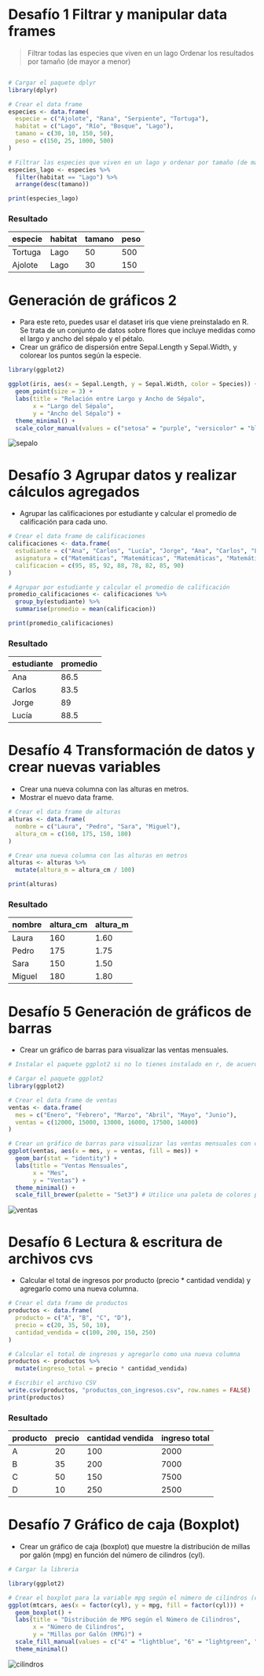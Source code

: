# Desafío 1 Filtrar y manipular data frames 
> Filtrar todas las especies que viven en un lago
> Ordenar los resultados por tamaño (de mayor a menor)

```r

# Cargar el paquete dplyr
library(dplyr)

# Crear el data frame
especies <- data.frame(
  especie = c("Ajolote", "Rana", "Serpiente", "Tortuga"),
  habitat = c("Lago", "Río", "Bosque", "Lago"),
  tamano = c(30, 10, 150, 50),
  peso = c(150, 25, 1000, 500)
)

# Filtrar las especies que viven en un lago y ordenar por tamaño (de mayor a menor)
especies_lago <- especies %>%
  filter(habitat == "Lago") %>%
  arrange(desc(tamano))

print(especies_lago)
```

### Resultado

| especie | habitat | tamano | peso |
|---------|---------|--------|------|
| Tortuga | Lago    | 50     | 500  |
| Ajolote | Lago    | 30     | 150  |


# Generación de gráficos 2
* Para este reto, puedes usar el dataset iris que viene preinstalado en R. Se trata de un conjunto de datos sobre flores que incluye medidas como el largo y ancho del sépalo y el pétalo.
* Crear un gráfico de dispersión entre Sepal.Length y Sepal.Width, y colorear los puntos según la especie.

```r
library(ggplot2)

ggplot(iris, aes(x = Sepal.Length, y = Sepal.Width, color = Species)) +
  geom_point(size = 3) +
  labs(title = "Relación entre Largo y Ancho de Sépalo",
       x = "Largo del Sépalo",
       y = "Ancho del Sépalo") +
  theme_minimal() +
  scale_color_manual(values = c("setosa" = "purple", "versicolor" = "black", "virginica" = "yellow"))

```

![sepalo](https://github.com/user-attachments/assets/42c39b8f-dbcd-481d-9621-2f0c020a3f5c)

# Desafío 3 Agrupar datos y realizar cálculos agregados 
* Agrupar las calificaciones por estudiante y calcular el promedio de calificación para cada uno.

```r
# Crear el data frame de calificaciones
calificaciones <- data.frame(
  estudiante = c("Ana", "Carlos", "Lucía", "Jorge", "Ana", "Carlos", "Lucía", "Jorge"),
  asignatura = c("Matemáticas", "Matemáticas", "Matemáticas", "Matemáticas", "Historia", "Historia", "Historia", "Historia"),
  calificacion = c(95, 85, 92, 88, 78, 82, 85, 90)
)

# Agrupar por estudiante y calcular el promedio de calificación
promedio_calificaciones <- calificaciones %>%
  group_by(estudiante) %>%
  summarise(promedio = mean(calificacion))

print(promedio_calificaciones)

```
### Resultado 

| estudiante | promedio |
|------------|----------|
| Ana        | 86.5     |
| Carlos     | 83.5     |
| Jorge      | 89       |
| Lucía      | 88.5     |



#  Desafío 4 Transformación de datos y crear nuevas variables
* Crear una nueva columna con las alturas en metros.
* Mostrar el nuevo data frame.

```r
# Crear el data frame de alturas
alturas <- data.frame(
  nombre = c("Laura", "Pedro", "Sara", "Miguel"),
  altura_cm = c(160, 175, 150, 180)
)

# Crear una nueva columna con las alturas en metros
alturas <- alturas %>%
  mutate(altura_m = altura_cm / 100)

print(alturas)

```
### Resultado

| nombre | altura_cm | altura_m |
|--------|-----------|----------|
| Laura  | 160       | 1.60     |
| Pedro  | 175       | 1.75     |
| Sara   | 150       | 1.50     |
| Miguel | 180       | 1.80     |


# Desafío 5 Generación de gráficos de barras
* Crear un gráfico de barras para visualizar las ventas mensuales.

```r
# Instalar el paquete ggplot2 si no lo tienes instalado en r, de acuerdo

# Cargar el paquete ggplot2
library(ggplot2)

# Crear el data frame de ventas
ventas <- data.frame(
  mes = c("Enero", "Febrero", "Marzo", "Abril", "Mayo", "Junio"),
  ventas = c(12000, 15000, 13000, 16000, 17500, 14000)
)

# Crear un gráfico de barras para visualizar las ventas mensuales con colores diferentes para cada mes Xd
ggplot(ventas, aes(x = mes, y = ventas, fill = mes)) +
  geom_bar(stat = "identity") +
  labs(title = "Ventas Mensuales",
       x = "Mes",
       y = "Ventas") +
  theme_minimal() +
  scale_fill_brewer(palette = "Set3") # Utilice una paleta de colores para mayor diferencia

```

![ventas](https://github.com/user-attachments/assets/9414cd7c-eff5-40e1-a4a6-2b19d4fa5be2)


# Desafío 6 Lectura & escritura de archivos cvs
* Calcular el total de ingresos por producto (precio * cantidad vendida) y agregarlo como una nueva columna.

```r
# Crear el data frame de productos
productos <- data.frame(
  producto = c("A", "B", "C", "D"),
  precio = c(20, 35, 50, 10),
  cantidad_vendida = c(100, 200, 150, 250)
)

# Calcular el total de ingresos y agregarlo como una nueva columna
productos <- productos %>%
  mutate(ingreso_total = precio * cantidad_vendida)

# Escribir el archivo CSV
write.csv(productos, "productos_con_ingresos.csv", row.names = FALSE)
print(productos)
```

### Resultado

| producto | precio | cantidad vendida | ingreso total |
|----------|--------|------------------|---------------|
| A        | 20     | 100              | 2000         |
| B        | 35     | 200              | 7000         |
| C        | 50     | 150              | 7500         |
| D        | 10     | 250              | 2500         |


# Desafío 7 Gráfico de caja (Boxplot)
* Crear un gráfico de caja (boxplot) que muestre la distribución de millas por galón (mpg) en función del número de cilindros (cyl).

```r
# Cargar la libreria

library(ggplot2)

# Crear el boxplot para la variable mpg según el número de cilindros (cyl) con colores diferentes
ggplot(mtcars, aes(x = factor(cyl), y = mpg, fill = factor(cyl))) +
  geom_boxplot() +
  labs(title = "Distribución de MPG según el Número de Cilindros",
       x = "Número de Cilindros",
       y = "Millas por Galón (MPG)") +
  scale_fill_manual(values = c("4" = "lightblue", "6" = "lightgreen", "8" = "coral")) + 
  theme_minimal()
```

![cilindros](https://github.com/user-attachments/assets/bcf9a0d9-0fac-4884-bc13-424ad1b5da46)







